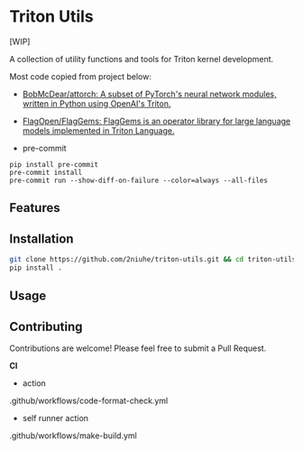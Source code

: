 # Triton Utils

[WIP]

A collection of utility functions and tools for Triton kernel development.

Most code copied from project below:

- [BobMcDear/attorch: A subset of PyTorch's neural network modules, written in Python using OpenAI's Triton.](https://github.com/BobMcDear/attorch)
- [FlagOpen/FlagGems: FlagGems is an operator library for large language models implemented in Triton Language.](https://github.com/FlagOpen/FlagGems)

- pre-commit

```
pip install pre-commit
pre-commit install
pre-commit run --show-diff-on-failure --color=always --all-files
```

## Features



## Installation

```bash
git clone https://github.com/2niuhe/triton-utils.git && cd triton-utils
pip install .
```


## Usage



## Contributing

Contributions are welcome! Please feel free to submit a Pull Request.


**CI**

- action

.github/workflows/code-format-check.yml

- self runner action

.github/workflows/make-build.yml
